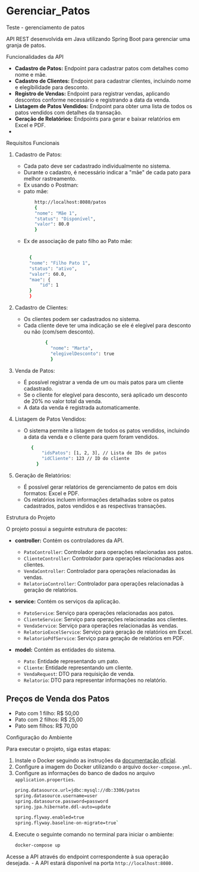 # Gerenciar_Patos
Teste - gerenciamento de patos

API REST desenvolvida em Java utilizando Spring Boot para gerenciar uma granja de patos. 

Funcionalidades da API

- **Cadastro de Patos:** Endpoint para cadastrar patos com detalhes como nome e mãe.
- **Cadastro de Clientes:** Endpoint para cadastrar clientes, incluindo nome e elegibilidade para desconto.
- **Registro de Vendas:** Endpoint para registrar vendas, aplicando descontos conforme necessário e registrando a data da venda.
- **Listagem de Patos Vendidos:** Endpoint para obter uma lista de todos os patos vendidos com detalhes da transação.
- **Geração de Relatórios:** Endpoints para gerar e baixar relatórios em Excel e PDF.
- 
Requisitos Funcionais

1. Cadastro de Patos:
    - Cada pato deve ser cadastrado individualmente no sistema.
    - Durante o cadastro, é necessário indicar a "mãe" de cada pato para melhor rastreamento.
    - Ex usando o Postman:
    - pato mãe:
      ``` bash
          http://localhost:8080/patos
          {
          "nome": "Mãe 1",
          "status": "Disponível",
          "valor": 80.0
          }
    - Ex de associação de pato filho ao Pato mãe:
      ``` bash
    
        {
        "nome": "Filho Pato 1",
        "status": "ativo",
        "valor": 60.0,
        "mae": {
            "id": 1
        }
        }

2. Cadastro de Clientes:
    - Os clientes podem ser cadastrados no sistema.
    - Cada cliente deve ter uma indicação se ele é elegível para desconto ou não (com/sem desconto).
      ```bash
              {
                "nome": "Marta",
                "elegivelDesconto": true
                }    

3. Venda de Patos:
    - É possível registrar a venda de um ou mais patos para um cliente cadastrado.
    - Se o cliente for elegível para desconto, será aplicado um desconto de 20% no valor total da venda.
    - A data da venda é registrada automaticamente.

4. Listagem de Patos Vendidos:
    - O sistema permite a listagem de todos os patos vendidos, incluindo a data da venda e o cliente para quem foram vendidos.
    ```bash
          {
              "idsPatos": [1, 2, 3], // Lista de IDs de patos
              "idCliente": 123 // ID do cliente
            }

5. Geração de Relatórios:
    - É possível gerar relatórios de gerenciamento de patos em dois formatos: Excel e PDF.
    - Os relatórios incluem informações detalhadas sobre os patos cadastrados, patos vendidos e as respectivas transações.

Estrutura do Projeto

O projeto possui a seguinte estrutura de pacotes:

- **controller:** Contém os controladores da API.
    - `PatoController`: Controlador para operações relacionadas aos patos.
    - `ClienteController`: Controlador para operações relacionadas aos clientes.
    - `VendaController`: Controlador para operações relacionadas às vendas.
    - `RelatorioController`: Controlador para operações relacionadas à geração de relatórios.

- **service:** Contém os serviços da aplicação.
    - `PatoService`: Serviço para operações relacionadas aos patos.
    - `ClienteService`: Serviço para operações relacionadas aos clientes.
    - `VendaService`: Serviço para operações relacionadas às vendas.
    - `RelatorioExcelService`: Serviço para geração de relatórios em Excel.
    - `RelatorioPdfService`: Serviço para geração de relatórios em PDF.

- **model:** Contém as entidades do sistema.
    - `Pato`: Entidade representando um pato.
    - `Cliente`: Entidade representando um cliente.
    - `VendaRequest`: DTO para requisição de venda.
    - `Relatorio`: DTO para representar informações no relatório.

## Preços de Venda dos Patos

- Pato com 1 filho: R$ 50,00
- Pato com 2 filhos: R$ 25,00
- Pato sem filhos: R$ 70,00

Configuração do Ambiente

Para executar o projeto, siga estas etapas:

1. Instale o Docker seguindo as instruções da [documentação oficial](https://www.docker.com/).
2. Configure a imagem do Docker utilizando o arquivo `docker-compose.yml`.
3. Configure as informações do banco de dados no arquivo `application.properties`.
   ```bash
   pring.datasource.url=jdbc:mysql://db:3306/patos
   spring.datasource.username=user
   spring.datasource.password=password
   spring.jpa.hibernate.ddl-auto=update

   spring.flyway.enabled=true
   spring.flyway.baseline-on-migrate=true`
5. Execute o seguinte comando no terminal para iniciar o ambiente:
   ```bash
   docker-compose up
Acesse a API através do endpoint correspondente à sua operação desejada.
    - A API estará disponível na porta `http://localhost:8080.`
